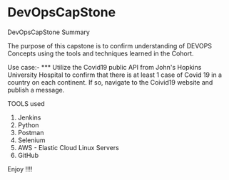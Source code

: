 # DevOpsCapStone
DevOpsCapStone Summary

The purpose of this capstone is to confirm understanding of DEVOPS Concepts using the tools and techniques learned in the Cohort.

Use case:- *** 
Utilize the Covid19 public API from John's Hopkins University Hospital to confirm that there is at least 1 case of Covid 19 in a country on each continent.  If so, navigate to the Coivid19 website and publish a message. 


TOOLS used

1. Jenkins
2. Python
3. Postman
4. Selenium
5. AWS - Elastic Cloud Linux Servers
6. GitHub


Enjoy !!!!
